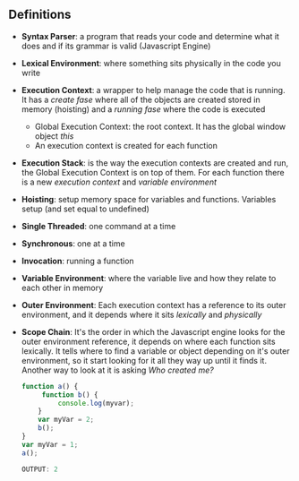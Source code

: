 ## Definitions

* **Syntax Parser**: a program that reads your code and determine what it does and if its grammar is valid (Javascript Engine)


* **Lexical Environment**: where something sits physically in the code you write

* **Execution Context**: a wrapper to help manage the code that is running. It has a *create fase* where all of the objects are created stored in memory (hoisting) and a *running fase* where the code is executed
  * Global Execution Context: the root context. It has the global window object *this*
  * An execution context is created for each function
  
* **Execution Stack**: is the way the execution contexts are created and run, the Global Execution Context is on top of them. For each function there is a new *execution context* and *variable environment*


* **Hoisting**: setup memory space for variables and functions. Variables setup (and set equal to undefined)


* **Single Threaded**: one command at a time


* **Synchronous**: one at a time


* **Invocation**: running a function


* **Variable Environment**: where the variable live and how they relate to each other in memory


* **Outer Environment**: Each execution context has a reference to its outer environment, and it depends where it sits *lexically* and *physically*


* **Scope Chain**: It's the order in which the Javascript engine looks for the outer environment reference, it depends on where each function sits lexically. It tells where to find a variable or object depending on it's outer environment, so it start looking for it all they way up until it finds it. Another way to look at it is asking *Who created me?*

   ```javascript
   function a() {
        function b() {
            console.log(myvar);            
       }
       var myVar = 2;
       b();
   }
   var myVar = 1;
   a();
   
   OUTPUT: 2
   
   ```
   





